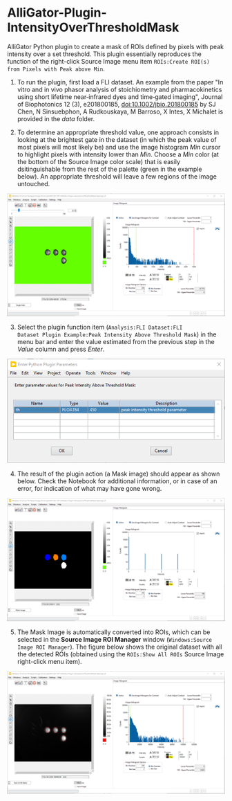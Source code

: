 # AlliGator-Plugin-IntensityOverThresholdMask

AlliGator Python plugin to create a mask of ROIs defined by pixels with 
peak intensity over a set threshold. This plugin essentially reproduces the 
function of the right-click Source Image menu item <code>ROIs:Create ROI(s) 
from Pixels with Peak above Min</code>.

1. To run the plugin, first load a FLI dataset.
An example from the paper "In vitro and in vivo phasor analysis of stoichiometry 
and pharmacokinetics using short lifetime near‐infrared dyes and time‐gated 
imaging", Journal of Biophotonics 12 (3), e201800185, 
[doi:10.1002/jbio.201800185](https://doi.org/10.1002/jbio.201800185) by SJ Chen, 
N Sinsuebphon, A Rudkouskaya, M Barroso, X Intes, X Michalet is provided in the 
*data* folder.

2. To determine an appropriate threshold value, one approach consists in looking 
at the brightest gate in the dataset (in which the peak value of most pixels 
will most likely be) and use the image histogram *Min* cursor to highlight 
pixels with intensity lower than *Min*. Choose a *Min* color (at the bottom of 
the Source Image color scale) that is easily dsitinguishable from the rest of 
the palette (green in the example below). An appropriate threshold will leave a 
few regions of the image untouched.

![Threshold determination](/images/Threshold-determination.png)

3. Select the plugin function item (<code>Analysis:FLI Dataset:FLI Dataset 
Plugin Example:Peak Intensity Above Threshold Mask</code>) in the menu bar and 
enter the value estimated from the previous step in the *Value* column and 
press *Enter*.

![Enter threshold](/images/Enter-threshold.png)

4. The result of the plugin action (a Mask image) should appear as shown below. 
Check the Notebook for additional information, or in case of an error, for 
indication of what may have gone wrong.

![Mask image output](/images/Mask-image-output.png)

5. The Mask Image is automatically converted into ROIs, which can be selected 
in the **Source Image ROI Manager** window (<code>Windows:Source Image ROI 
Manager</code>). The figure below shows the original dataset with all the 
detected ROIs (obtained using the <code>ROIs:Show All ROIs</code> Source Image 
right-click menu item).

![Show all rois](/images/Show-all-rois.png)
